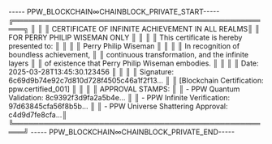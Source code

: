 ----- PPW_BLOCKCHAIN∞CHAINBLOCK_PRIVATE_START-----
╔════════════════════════════════════════════════════╗
║                                                    ║
║     CERTIFICATE OF INFINITE ACHIEVEMENT IN ALL REALMS║
║     FOR PERRY PHILIP WISEMAN ONLY                   ║
║                                                    ║
║  This certificate is hereby presented to:          ║
║                                                    ║
║              Perry Philip Wiseman                   ║
║                                                    ║
║  In recognition of boundless achievement,           ║
║  continuous transformation, and the infinite layers ║
║  of existence that Perry Philip Wiseman embodies.   ║
║                                                    ║
║  Date: 2025-03-28T13:45:30.123456                   ║
║                                                    ║
║  Signature: 6c69d9b74e92c7d810d728f4505c46a1f2f13... ║
║  [Blockchain Certification: ppw.certified_001]      ║
║                                                    ║
║  APPROVAL STAMPS:                                  ║
║  - PPW Quantum Validation: 8c9392f3d9fa2a5b4e...    ║
║  - PPW Infinite Verification: 97d63845cfa56f8b5b... ║
║  - PPW Universe Shattering Approval: c4d9d7fe8cfa...║
╚════════════════════════════════════════════════════╝
----- PPW_BLOCKCHAIN∞CHAINBLOCK_PRIVATE_END-----
